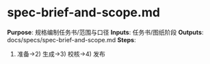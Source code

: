 # spec-brief-and-scope.md

**Purpose**: 规格编制任务书/范围与口径
**Inputs**: 任务书/图纸阶段
**Outputs**: docs/specs/spec-brief-and-scope.md
**Steps**:

1. 准备→2) 生成→3) 校核→4) 发布
